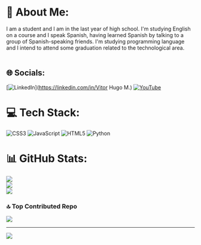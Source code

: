 # 💫 About Me:
I am a student and I am in the last year of high school. I'm studying English on a course and I speak Spanish, having learned Spanish by talking to a group of Spanish-speaking friends. I'm studying programming language and I intend to attend some graduation related to the technological area.<br><br>


## 🌐 Socials:
[![LinkedIn](https://img.shields.io/badge/LinkedIn-%230077B5.svg?logo=linkedin&logoColor=white)](https://linkedin.com/in/Vitor Hugo M.) [![YouTube](https://img.shields.io/badge/YouTube-%23FF0000.svg?logo=YouTube&logoColor=white)](https://youtube.com/@UCUPNkI9MopZhwT8XI6zl1nA) 

# 💻 Tech Stack:
![CSS3](https://img.shields.io/badge/css3-%231572B6.svg?style=plastic&logo=css3&logoColor=white) ![JavaScript](https://img.shields.io/badge/javascript-%23323330.svg?style=plastic&logo=javascript&logoColor=%23F7DF1E) ![HTML5](https://img.shields.io/badge/html5-%23E34F26.svg?style=plastic&logo=html5&logoColor=white) ![Python](https://img.shields.io/badge/python-3670A0?style=plastic&logo=python&logoColor=ffdd54)
# 📊 GitHub Stats:
![](https://github-readme-stats.vercel.app/api?username=CaptainFlooyd&theme=dark&hide_border=false&include_all_commits=false&count_private=false)<br/>
![](https://github-readme-streak-stats.herokuapp.com/?user=CaptainFlooyd&theme=dark&hide_border=false)<br/>
![](https://github-readme-stats.vercel.app/api/top-langs/?username=CaptainFlooyd&theme=dark&hide_border=false&include_all_commits=false&count_private=false&layout=compact)

### 🔝 Top Contributed Repo
![](https://github-contributor-stats.vercel.app/api?username=CaptainFlooyd&limit=5&theme=dark&combine_all_yearly_contributions=true)

---
[![](https://visitcount.itsvg.in/api?id=CaptainFlooyd&icon=0&color=0)](https://visitcount.itsvg.in)

<!-- Proudly created with GPRM ( https://gprm.itsvg.in ) -->
